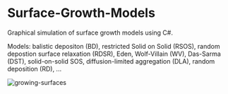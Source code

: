 # Surface-Growth-Models
Graphical simulation of surface growth models using C#.

Models: balistic depositon (BD), restricted Solid on Solid (RSOS), random depostion surface relaxation (RDSR), Eden, Wolf-Villain (WV), Das-Sarma (DST), solid-on-solid SOS, diffusion-limited aggregation (DLA), random deposition (RD), ...

![growing-surfaces](https://user-images.githubusercontent.com/6556968/83410550-89d58700-a451-11ea-95d1-103d5f3d34c1.png)
